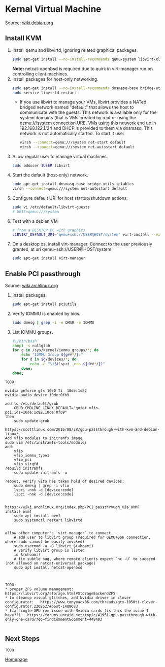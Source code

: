 # Kernal Virtual Machine

Source: [wiki.debian.org](https://wiki.debian.org/KVM)

## Install KVM
1. Install qemu and libvirtd, ignoring related graphical packages.
    ```bash
    sudo apt-get install --no-install-recommends qemu-system libvirt-clients libvirt-daemon-system virtinst netcat-openbsd qemu-utils
    ```
    **Note:** netcat-openbsd is required due to quirk in virt-manager run on controlling client machines.
1. Install packages for host-only networking.
    ```bash
    sudo apt-get install --no-install-recommends dnsmasq-base bridge-utils iptables ebtables
    sudo service libvirtd restart
    ```
    - If you use libvirt to manage your VMs, libvirt provides a NATed bridged network named "default" that allows the host to communicate with the guests. This network is available only for the system domains (that is VMs created by root or using the qemu:///system connection URI). VMs using this network end up in 192.168.122.1/24 and DHCP is provided to them via dnsmasq. This network is not automatically started. To start it use:
        ```bash
        virsh --connect=qemu:///system net-start default
        virsh --connect=qemu:///system net-autostart default
        ```
1. Allow regular user to manage virtual machines.
    ```bash
    sudo adduser $USER libvirt
    ```
1. Start the default (host-only) network.
    ```bash
    sudo apt-get install dnsmasq-base bridge-utils iptables
    virsh --connect=qemu:///system net-autostart default
    ```
1. Configure default URI for host startup/shutdown actions:
    ```bash
    sudo vi /etc/default/libvirt-guests
    # URIS=qemu:///system
    ```
1. Test with a debian VM
    ```bash
    # from a DESKTOP PC with graphics
    LIBVIRT_DEFAULT_URI='qemu+ssh://USER@HOST/system' virt-install --virt-type kvm --name buster-amd64 --location http://deb.debian.org/debian/dists/buster/main/installer-amd64/ --os-variant debian10 --disk size=10 --memory 1000 --debug
    ```
1. On a desktop os, install virt-manager. Connect to the user previously granted, at uri qemu+ssh://USER@HOST/system
    ```bash
    sudo apt-get install virt-manager
    ```

## Enable PCI passthrough

Source: [wiki.archlinux.org](https://wiki.archlinux.org/index.php/PCI_passthrough_via_OVMF)

1. Install packages.
    ```bash
    sudo apt-get install pciutils
    ```
1. Verify IOMMU is enabled by bios.
    ```bash
    sudo dmesg | grep -i -e DMAR -e IOMMU
    ```
1. List IOMMU groups.
    ```bash
    #!/bin/bash
    shopt -s nullglob
    for g in /sys/kernel/iommu_groups/*; do
        echo "IOMMU Group ${g##*/}:"
        for d in $g/devices/*; do
            echo -e "\t$(lspci -nns ${d##*/})"
        done;
    done;
    ```



```
TODO:

nvidia geforce gtx 1050 Ti  10de:1c82
nvidia audio device 10de:0fb9

add to /etc/default/grub
	GRUB_CMDLINE_LINUX_DEFAULT="quiet vfio-pci.ids=10de:1c82,10de:0fb9"
then
	sudo update-grub

https://scottlinux.com/2016/08/28/gpu-passthrough-with-kvm-and-debian-linux/
Add vfio modules to initramfs image
sudo vim /etc/initramfs-tools/modules
add:
	vfio
	vfio_iommu_type1
	vfio_pci
	vfio_virqfd
rebuild initramfs
	sudo update-initramfs -u

reboot, verify vifo has taken hold of desired devices:
	sudo dmesg | grep -i vfio
	lspci -nnk -d [device:code]
	lspci -nnk -d [device:code]


https://wiki.archlinux.org/index.php/PCI_passthrough_via_OVMF
install ovmf
	sudo apt install ovmf
	sudo systemctl restart libvirtd


allow other computer's `virt-manager` to connect  
	# add user to libvirt group (required for QEMU+SSH connection, where sudo cannot be easily invoked)
	sudo usermod -a -G libvirt $(whoami)
	# verify libvirt group is listed
	id $(whoami) 
	# fix subtle bug, where remote clients expect `nc -U` to succeed (not allowed on netcat-universal package)
	sudo apt install netcat-openbsd



TODO:
* proper ZFS volume management:  https://libvirt.org/storage.html#StorageBackendZFS
* to cleanup visual glitches, add Nvidia driver in clover configurator:   https://www.tonymacx86.com/threads/gtx-1050ti-clover-configurator.220252/#post-1488683
* fix single-GPU rom issue with Nvidia cards (is this the issue I have??)   https://forums.unraid.net/topic/41951-gpu-passthrough-with-only-one-card/?do=findComment&comment=448403


```



## Next Steps

```
TODO
```


[Homepage](../README.md)

